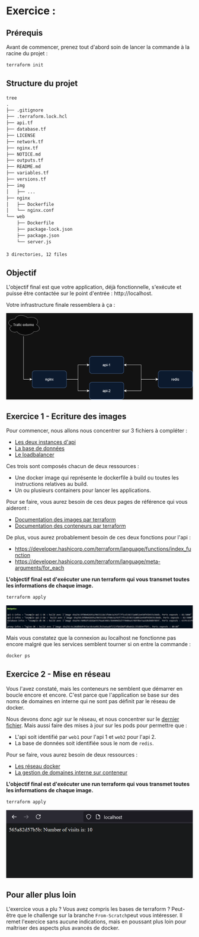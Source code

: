 # Exercice :

## Prérequis

Avant de commencer, prenez tout d'abord soin de lancer la commande à la racine du projet :

```Bash
terraform init
```

## Structure du projet

```txt
tree
.
├── .gitignore
├── .terraform.lock.hcl
├── api.tf
├── database.tf
├── LICENSE
├── network.tf
├── nginx.tf
├── NOTICE.md
├── outputs.tf
├── README.md
├── variables.tf
├── versions.tf
├── img
│   ├── ...
├── nginx
│   ├── Dockerfile
│   └── nginx.conf
└── web
    ├── Dockerfile
    ├── package-lock.json
    ├── package.json
    └── server.js

3 directories, 12 files

```

## Objectif

L'objectif final est que votre application, déjà fonctionnelle, s'exécute et puisse être contactée sur le point d'entrée : http://localhost.

Votre infrastructure finale ressemblera à ça :

![Représentation en schéma de l'infrastructure finale](./img/Infra-terraform.drawio.png)

## Exercice 1 - Ecriture des images

Pour commencer, nous allons nous concentrer sur 3 fichiers à compléter :

- [Les deux instances d'api](api.tf)
- [La base de données](database.tf)
- [Le loadbalancer](nginx.tf)

Ces trois sont composés chacun de deux ressources :

- Une docker image qui représente le dockerfile à build ou toutes les instructions relatives au build.
- Un ou plusieurs containers pour lancer les applications.

Pour se faire, vous aurez besoin de ces deux pages de référence qui vous aideront :

- [Documentation des images par terraform](https://registry.terraform.io/providers/kreuzwerker/docker/latest/docs/resources/container)
- [Documentation des conteneurs par terraform](https://registry.terraform.io/providers/kreuzwerker/docker/latest/docs/resources/image)

De plus, vous aurez probablement besoin de ces deux fonctions pour l'api :

- https://developer.hashicorp.com/terraform/language/functions/index_function
- https://developer.hashicorp.com/terraform/language/meta-arguments/for_each

**L'objectif final est d'exécuter une run terraform qui vous transmet toutes les informations de chaque image.**

```Bash
terraform apply
```

![Exemple de résultat correct](./img/Result.png)

Mais vous constatez que la connexion au localhost ne fonctionne pas encore malgré que les services semblent tourner si on entre la commande :

```bash
docker ps
```

## Exercice 2 - Mise en réseau

Vous l'avez constaté, mais les conteneurs ne semblent que démarrer en boucle encore et encore. C'est parce que l'application se base sur des noms de domaines en interne qui ne sont pas définit par le réseau de docker.

Nous devons donc agir sur le réseau, et nous concentrer sur le [dernier fichier](./network.tf). Mais aussi faire des mises à jour sur les pods pour permettre que :

- L'api soit identifié par `web1` pour l'api 1 et `web2` pour l'api 2.
- La base de données soit identifiée sous le nom de `redis`.

Pour se faire, vous aurez besoin de deux ressources :

- [Les réseau docker](https://registry.terraform.io/providers/kreuzwerker/docker/latest/docs/resources/network)
- [La gestion de domaines interne sur conteneur](https://registry.terraform.io/providers/kreuzwerker/docker/latest/docs/resources/container#nestedblock--host)

**L'objectif final est d'exécuter une run terraform qui vous transmet toutes les informations de chaque image.**

```Bash
terraform apply
```

![Exemple de résultat correct](./img/Result2.png)

## Pour aller plus loin

L'exercice vous a plu ? Vous avez compris les bases de terraform ?
Peut-être que le challenge sur la branche `From-Scratch`peut vous intéresser. Il remet l'exercice sans aucune indications, mais en poussant plus loin pour maîtriser des aspects plus avancés de docker.
